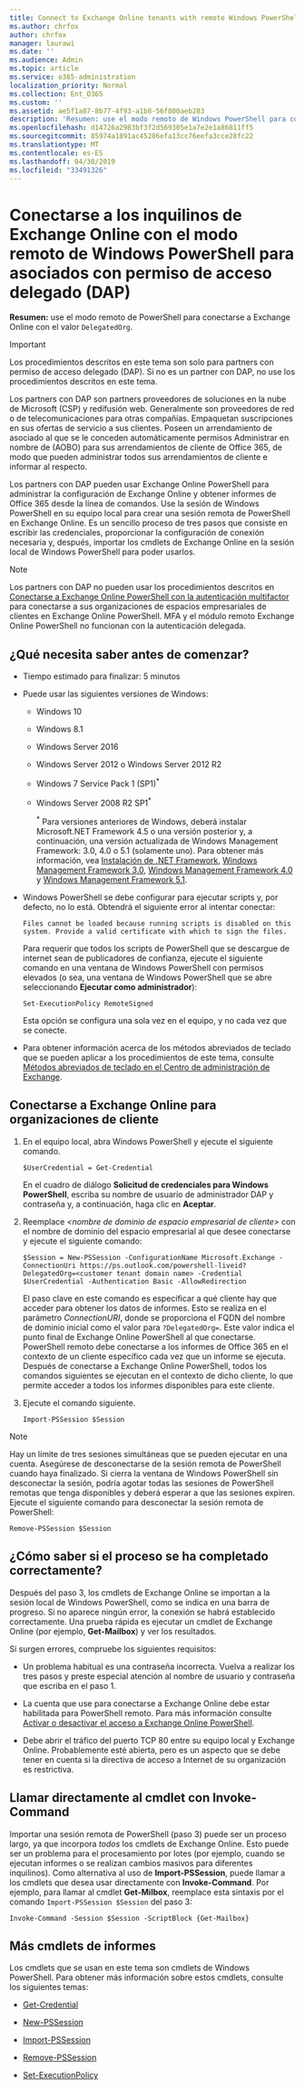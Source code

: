 ```yaml
---
title: Connect to Exchange Online tenants with remote Windows PowerShell for Delegated Access Permissions (DAP) partners
ms.author: chrfox
author: chrfox
manager: laurawi
ms.date: ''
ms.audience: Admin
ms.topic: article
ms.service: o365-administration
localization_priority: Normal
ms.collection: Ent_O365
ms.custom: ''
ms.assetid: ae5f1a87-8b77-4f93-a1b8-56f800aeb283
description: 'Resumen: use el modo remoto de Windows PowerShell para conectarse a Exchange Online con el valor DelegatedOrg.'
ms.openlocfilehash: d14726a2983bf3f2d569305e1a7e2e1a86811ff5
ms.sourcegitcommit: 85974a1891ac45286efa13cc76eefa3cce28fc22
ms.translationtype: MT
ms.contentlocale: es-ES
ms.lasthandoff: 04/30/2019
ms.locfileid: "33491326"
---
```

# <a name="connect-to-exchange-online-tenants-with-remote-windows-powershell-for-delegated-access-permissions-dap-partners"></a>Conectarse a los inquilinos de Exchange Online con el modo remoto de Windows PowerShell para asociados con permiso de acceso delegado (DAP)

 **Resumen:** use el modo remoto de PowerShell para conectarse a Exchange Online con el valor `DelegatedOrg`.

> [!IMPORTANT]
> Los procedimientos descritos en este tema son solo para partners con permiso de acceso delegado (DAP). Si no es un partner con DAP, no use los procedimientos descritos en este tema. 
  
Los partners con DAP son partners proveedores de soluciones en la nube de Microsoft (CSP) y redifusión web. Generalmente son proveedores de red o de telecomunicaciones para otras compañías. Empaquetan suscripciones en sus ofertas de servicio a sus clientes. Poseen un arrendamiento de asociado al que se le conceden automáticamente permisos Administrar en nombre de (AOBO) para sus arrendamientos de cliente de Office 365, de modo que pueden administrar todos sus arrendamientos de cliente e informar al respecto.

Los partners con DAP pueden usar Exchange Online PowerShell para administrar la configuración de Exchange Online y obtener informes de Office 365 desde la línea de comandos. Use la sesión de Windows PowerShell en su equipo local para crear una sesión remota de PowerShell en Exchange Online. Es un sencillo proceso de tres pasos que consiste en escribir las credenciales, proporcionar la configuración de conexión necesaria y, después, importar los cmdlets de Exchange Online en la sesión local de Windows PowerShell para poder usarlos.

> [!NOTE]
> Los partners con DAP no pueden usar los procedimientos descritos en [Conectarse a Exchange Online PowerShell con la autenticación multifactor](https://docs.microsoft.com/powershell/exchange/exchange-online/connect-to-exchange-online-powershell/mfa-connect-to-exchange-online-powershell) para conectarse a sus organizaciones de espacios empresariales de clientes en Exchange Online PowerShell. MFA y el módulo remoto Exchange Online PowerShell no funcionan con la autenticación delegada.
  
## <a name="what-do-you-need-to-know-before-you-begin"></a>¿Qué necesita saber antes de comenzar?

- Tiempo estimado para finalizar: 5 minutos

- Puede usar las siguientes versiones de Windows:
    
  - Windows 10

  - Windows 8.1

  - Windows Server 2016

  - Windows Server 2012 o Windows Server 2012 R2

  - Windows 7 Service Pack 1 (SP1)<sup>*</sup>

  - Windows Server 2008 R2 SP1<sup>*</sup>

    <sup>*</sup> Para versiones anteriores de Windows, deberá instalar Microsoft.NET Framework 4.5 o una versión posterior y, a continuación, una versión actualizada de Windows Management Framework: 3.0, 4.0 o 5.1 (solamente uno). Para obtener más información, vea [Instalación de .NET Framework](https://go.microsoft.com/fwlink/p/?LinkId=257868), [Windows Management Framework 3.0](https://go.microsoft.com/fwlink/p/?LinkId=272757), [Windows Management Framework 4.0](https://go.microsoft.com/fwlink/p/?LinkId=391344) y [Windows Management Framework 5.1](https://aka.ms/wmf5download).

- Windows PowerShell se debe configurar para ejecutar scripts y, por defecto, no lo está. Obtendrá el siguiente error al intentar conectar:

  `Files cannot be loaded because running scripts is disabled on this system. Provide a valid certificate with which to sign the files.`

  Para requerir que todos los scripts de PowerShell que se descargue de internet sean de publicadores de confianza, ejecute el siguiente comando en una ventana de Windows PowerShell con permisos elevados (o sea, una ventana de Windows PowerShell que se abre seleccionando **Ejecutar como administrador**):

    ```
    Set-ExecutionPolicy RemoteSigned
    ```

  Esta opción se configura una sola vez en el equipo, y no cada vez que se conecte.

- Para obtener información acerca de los métodos abreviados de teclado que se pueden aplicar a los procedimientos de este tema, consulte [Métodos abreviados de teclado en el Centro de administración de Exchange](https://go.microsoft.com/fwlink/p/?LinkId=534017).

## <a name="connect-to-exchange-online-for-customer-organizations"></a>Conectarse a Exchange Online para organizaciones de cliente

1. En el equipo local, abra Windows PowerShell y ejecute el siguiente comando.
    
    ```
    $UserCredential = Get-Credential
    ```

    En el cuadro de diálogo **Solicitud de credenciales para Windows PowerShell**, escriba su nombre de usuario de administrador DAP y contraseña y, a continuación, haga clic en **Aceptar**.
    
2. Reemplace _\<nombre de dominio de espacio empresarial de cliente\>_ con el nombre de dominio del espacio empresarial al que desee conectarse y ejecute el siguiente comando:
    
    ```
    $Session = New-PSSession -ConfigurationName Microsoft.Exchange -ConnectionUri https://ps.outlook.com/powershell-liveid?DelegatedOrg=<customer tenant domain name> -Credential $UserCredential -Authentication Basic -AllowRedirection
    ```

    El paso clave en este comando es especificar a qué cliente hay que acceder para obtener los datos de informes. Esto se realiza en el parámetro _ConnectionURI_, donde se proporciona el FQDN del nombre de dominio inicial como el valor para `?DelegatedOrg=`. Este valor indica el punto final de Exchange Online PowerShell al que conectarse. PowerShell remoto debe conectarse a los informes de Office 365 en el contexto de un cliente específico cada vez que un informe se ejecuta. Después de conectarse a Exchange Online PowerShell, todos los comandos siguientes se ejecutan en el contexto de dicho cliente, lo que permite acceder a todos los informes disponibles para este cliente.
    
3. Ejecute el comando siguiente.
    
    ```
    Import-PSSession $Session
    ```

> [!NOTE]
> Hay un límite de tres sesiones simultáneas que se pueden ejecutar en una cuenta. Asegúrese de desconectarse de la sesión remota de PowerShell cuando haya finalizado. Si cierra la ventana de Windows PowerShell sin desconectar la sesión, podría agotar todas las sesiones de PowerShell remotas que tenga disponibles y deberá esperar a que las sesiones expiren. Ejecute el siguiente comando para desconectar la sesión remota de PowerShell:

```
Remove-PSSession $Session
```
  
## <a name="how-do-you-know-this-worked"></a>¿Cómo saber si el proceso se ha completado correctamente?

Después del paso 3, los cmdlets de Exchange Online se importan a la sesión local de Windows PowerShell, como se indica en una barra de progreso. Si no aparece ningún error, la conexión se habrá establecido correctamente. Una prueba rápida es ejecutar un cmdlet de Exchange Online (por ejemplo, **Get-Mailbox**) y ver los resultados.
  
Si surgen errores, compruebe los siguientes requisitos:
  
- Un problema habitual es una contraseña incorrecta. Vuelva a realizar los tres pasos y preste especial atención al nombre de usuario y contraseña que escriba en el paso 1.
    
- La cuenta que use para conectarse a Exchange Online debe estar habilitada para PowerShell remoto. Para más información consulte [Activar o desactivar el acceso a Exchange Online PowerShell](https://go.microsoft.com/fwlink/p/?LinkId=534018).
    
- Debe abrir el tráfico del puerto TCP 80 entre su equipo local y Exchange Online. Probablemente esté abierta, pero es un aspecto que se debe tener en cuenta si la directiva de acceso a Internet de su organización es restrictiva.
    
## <a name="call-the-cmdlet-directly-with-invoke-command"></a>Llamar directamente al cmdlet con Invoke-Command

Importar una sesión remota de PowerShell (paso 3) puede ser un proceso largo, ya que incorpora _todos_ los cmdlets de Exchange Online. Esto puede ser un problema para el procesamiento por lotes (por ejemplo, cuando se ejecutan informes o se realizan cambios masivos para diferentes inquilinos). Como alternativa al uso de **Import-PSSession**, puede llamar a los cmdlets que desea usar directamente con **Invoke-Command**. Por ejemplo, para llamar al cmdlet **Get-Milbox**, reemplace esta sintaxis por el comando `Import-PSSession $Session` del paso 3:
  
```
Invoke-Command -Session $Session -ScriptBlock {Get-Mailbox}
```

## <a name="more-reporting-cmdlets"></a>Más cmdlets de informes

Los cmdlets que se usan en este tema son cmdlets de Windows PowerShell. Para obtener más información sobre estos cmdlets, consulte los siguientes temas:
  
- [Get-Credential](https://go.microsoft.com/fwlink/p/?LinkId=389618)
    
- [New-PSSession](https://go.microsoft.com/fwlink/p/?LinkId=389621)
    
- [Import-PSSession](https://go.microsoft.com/fwlink/p/?LinkId=389619)
    
- [Remove-PSSession](https://go.microsoft.com/fwlink/p/?LinkId=389620)
    
- [Set-ExecutionPolicy](https://go.microsoft.com/fwlink/p/?LinkId=389623)
    

